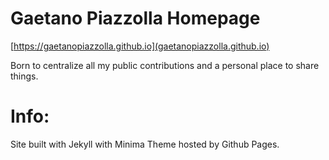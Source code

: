 # Gaetano Piazzolla Homepage

[https://gaetanopiazzolla.github.io](gaetanopiazzolla.github.io)

Born to centralize all my public contributions and a personal place to share things.

# Info:

Site built with Jekyll with Minima Theme hosted by Github Pages.
